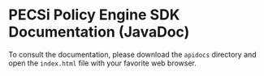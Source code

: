 # PECSi Policy Engine SDK Documentation (JavaDoc)

To consult the documentation, please download the `apidocs` directory and open the `index.html` file with your favorite web browser.
